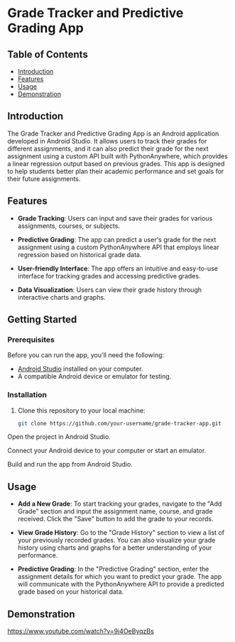 # Grade Tracker and Predictive Grading App

## Table of Contents

- [Introduction](#introduction)
- [Features](#features)
- [Usage](#usage)
- [Demonstration](#demonstration)

## Introduction

The Grade Tracker and Predictive Grading App is an Android application developed in Android Studio. It allows users to track their grades for different assignments, and it can also predict their grade for the next assignment using a custom API built with PythonAnywhere, which provides a linear regression output based on previous grades. This app is designed to help students better plan their academic performance and set goals for their future assignments.

## Features

- **Grade Tracking**: Users can input and save their grades for various assignments, courses, or subjects.

- **Predictive Grading**: The app can predict a user's grade for the next assignment using a custom PythonAnywhere API that employs linear regression based on historical grade data.

- **User-friendly Interface**: The app offers an intuitive and easy-to-use interface for tracking grades and accessing predictive grades.

- **Data Visualization**: Users can view their grade history through interactive charts and graphs.

## Getting Started

### Prerequisites

Before you can run the app, you'll need the following:

- [Android Studio](https://developer.android.com/studio) installed on your computer.
- A compatible Android device or emulator for testing.

### Installation

1. Clone this repository to your local machine:

   ````bash
   git clone https://github.com/your-username/grade-tracker-app.git
    ````

Open the project in Android Studio.
   

Connect your Android device to your computer or start an emulator.

Build and run the app from Android Studio.

## Usage

- **Add a New Grade**: To start tracking your grades, navigate to the "Add Grade" section and input the assignment name, course, and grade received. Click the "Save" button to add the grade to your records.

- **View Grade History**: Go to the "Grade History" section to view a list of your previously recorded grades. You can also visualize your grade history using charts and graphs for a better understanding of your performance.

- **Predictive Grading**: In the "Predictive Grading" section, enter the assignment details for which you want to predict your grade. The app will communicate with the PythonAnywhere API to provide a predicted grade based on your historical data.

## Demonstration

https://www.youtube.com/watch?v=9i4OeByqzBs
